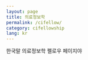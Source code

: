 ```yaml
---
layout: page
title: 의료정보학
permalink: /cifellow/
category: cifellowship
lang: kr
---
```


한국말 의료정보학 펠로우 페이지야